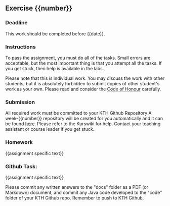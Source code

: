 ## Exercise {{number}}

### Deadline
This work should be completed before {{date}}.

### Instructions
To pass the assignment, you must do all of the tasks. Small errors are acceptable, but the most important thing is that you attempt all the tasks. If you get stuck, then help is available in the labs.

Please note that this is individual work. You may discuss the work with other students, but it is absolutely forbidden to submit copies of other student's work as your own. Please read and consider the [Code of Honour](https://www.kth.se/csc/utbildning/hederskodex) carefully.

### Submission
All required work must be committed to your KTH Github Repository
A week-{{number}} repository will be created for you automatically and it can be found [here](https://gits-14.sys.kth.se/INDA15).
Please refer to the Kurswiki for help. Contact your teaching assistant or course leader if you get stuck.

### Homework
{{assignment specific text}}

### Github Task:
{{assignment specific text}}

Please commit any written answers to the "docs" folder as a PDF (or Markdown) document, and commit any Java code developed to the "code" folder of your KTH Github repo. Remember to push to KTH Github.

